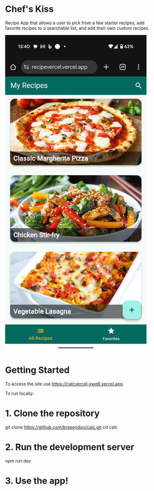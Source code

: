 # Chef's Kiss

Recipe App that allows a user to pick from a few starter recipes, add favorite recipes to a searchable list, and add their own custom recipes.

![Screenshot](1000005302.png)

# Getting Started

To access the site use https://calcvercel-xwq6.vercel.app

To run locally:

# 1. Clone the repository
git clone https://github.com/breeendon/calc.git
cd calc

# 2. Run the development server
npm run dev

# 3. Use the app!
